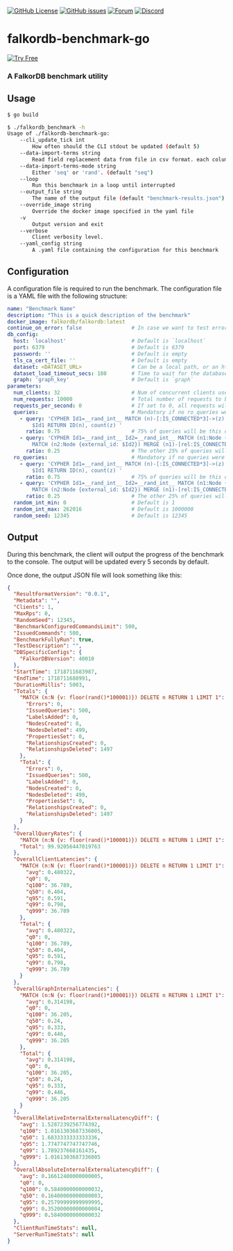 
[![GitHub License](https://img.shields.io/badge/License-Apache_2.0-blue.svg)](https://github.com/FalkorDB/falkordb-benchmark-go/blob/main/LICENSE)
[![GitHub issues](https://img.shields.io/github/release/FalkorDB/falkordb-benchmark-go.svg)](https://github.com/FalkorDB/falkordb-benchmark-go/releases/latest)
[![Forum](https://img.shields.io/badge/Forum-falkordb-blue)](https://github.com/orgs/FalkorDB/discussions)
[![Discord](https://img.shields.io/discord/1146782921294884966?style=flat-square)](https://discord.gg/ErBEqN9E)

# falkordb-benchmark-go

[![Try Free](https://img.shields.io/badge/Try%20Free-FalkorDB%20Cloud-FF8101?labelColor=FDE900&style=for-the-badge&link=https://app.falkordb.cloud)](https://app.falkordb.cloud)

### A FalkorDB benchmark utility

## Usage

```bash
$ go build

$ ./falkordb_benchmark -h
Usage of ./falkordb-benchmark-go:
    --cli_update_tick int
        How often should the CLI stdout be updated (default 5)
    --data-import-terms string
        Read field replacement data from file in csv format. each column should start and end with '__' chars. Example __field1__,__field2__.
    --data-import-terms-mode string
        Either 'seq' or 'rand'. (default "seq")
    --loop
        Run this benchmark in a loop until interrupted
    --output_file string
        The name of the output file (default "benchmark-results.json")
    --override_image string
        Override the docker image specified in the yaml file
    -v    
        Output version and exit
    --verbose
        Client verbosity level.
    --yaml_config string
        A .yaml file containing the configuration for this benchmark

```

## Configuration

A configuration file is required to run the benchmark. The configuration file is a YAML file with the following structure:

```yaml
name: "Benchmark Name"
description: "This is a quick description of the benchmark"
docker_image: falkordb/falkordb:latest
continue_on_error: false                # In case we want to test error rates etc.
db_config:
  host: 'localhost'                     # Default is `localhost`
  port: 6379                            # Default is 6379
  password: ''                          # Default is empty
  tls_ca_cert_file: ''                  # Default is empty
  dataset: <DATASET_URL>                # Can be a local path, or an http(s) URL, default is empty
  dataset_load_timeout_secs: 180        # Time to wait for the database to start when using a dataset, default is 180
  graph: 'graph_key'                    # Default is `graph`
parameters:
  num_clients: 32                       # Num of concurrent clients used to benchmark, default is 50
  num_requests: 10000                   # Total number of requests to be made, default is 1,000,000
  requests_per_second: 0                # If set to 0, all requests will be made without delay, default is 0
  queries:                              # Mandatory if no ro_queries were provided
    - query: 'CYPHER Id1=__rand_int__ MATCH (n)-[:IS_CONNECTED*3]->(z) WHERE ID(n) =
        $Id1 RETURN ID(n), count(z) '
      ratio: 0.75                       # 75% of queries will be this one
    - query: 'CYPHER Id1=__rand_int__ Id2=__rand_int__ MATCH (n1:Node {external_id:$Id1})
        MATCH (n2:Node {external_id: $Id2}) MERGE (n1)-[rel:IS_CONNECTED]->(n2)'
      ratio: 0.25                       # The other 25% of queries will be this one
  ro_queries:                           # Mandatory if no queries were provided
    - query: 'CYPHER Id1=__rand_int__ MATCH (n)-[:IS_CONNECTED*3]->(z) WHERE ID(n) =
        $Id1 RETURN ID(n), count(z) '
      ratio: 0.75                       # 75% of queries will be this one
    - query: 'CYPHER Id1=__rand_int__ Id2=__rand_int__ MATCH (n1:Node {external_id:$Id1})
        MATCH (n2:Node {external_id: $Id2}) MERGE (n1)-[rel:IS_CONNECTED]->(n2)'
      ratio: 0.25                       # The other 25% of queries will be this one
  random_int_min: 0                     # Default is 1
  random_int_max: 262016                # Default is 1000000
  random_seed: 12345                    # Default is 12345
```

## Output

During this benchmark, the client will output the progress of the benchmark to the console. The output will be updated every 5 seconds by default.

Once done, the output JSON file will look something like this:

```json
{
  "ResultFormatVersion": "0.0.1",
  "Metadata": "",
  "Clients": 1,
  "MaxRps": 0,
  "RandomSeed": 12345,
  "BenchmarkConfiguredCommandsLimit": 500,
  "IssuedCommands": 500,
  "BenchmarkFullyRun": true,
  "TestDescription": "",
  "DBSpecificConfigs": {
    "FalkorDBVersion": 40010
  },
  "StartTime": 1718711683987,
  "EndTime": 1718711688991,
  "DurationMillis": 5003,
  "Totals": {
    "MATCH (n:N {v: floor(rand()*100001)}) DELETE n RETURN 1 LIMIT 1": {
      "Errors": 0,
      "IssuedQueries": 500,
      "LabelsAdded": 0,
      "NodesCreated": 0,
      "NodesDeleted": 499,
      "PropertiesSet": 0,
      "RelationshipsCreated": 0,
      "RelationshipsDeleted": 1497
    },
    "Total": {
      "Errors": 0,
      "IssuedQueries": 500,
      "LabelsAdded": 0,
      "NodesCreated": 0,
      "NodesDeleted": 499,
      "PropertiesSet": 0,
      "RelationshipsCreated": 0,
      "RelationshipsDeleted": 1497
    }
  },
  "OverallQueryRates": {
    "MATCH (n:N {v: floor(rand()*100001)}) DELETE n RETURN 1 LIMIT 1": 99.92056447019763,
    "Total": 99.92056447019763
  },
  "OverallClientLatencies": {
    "MATCH (n:N {v: floor(rand()*100001)}) DELETE n RETURN 1 LIMIT 1": {
      "avg": 0.480322,
      "q0": 0,
      "q100": 36.789,
      "q50": 0.404,
      "q95": 0.591,
      "q99": 0.798,
      "q999": 36.789
    },
    "Total": {
      "avg": 0.480322,
      "q0": 0,
      "q100": 36.789,
      "q50": 0.404,
      "q95": 0.591,
      "q99": 0.798,
      "q999": 36.789
    }
  },
  "OverallGraphInternalLatencies": {
    "MATCH (n:N {v: floor(rand()*100001)}) DELETE n RETURN 1 LIMIT 1": {
      "avg": 0.314198,
      "q0": 0,
      "q100": 36.205,
      "q50": 0.24,
      "q95": 0.333,
      "q99": 0.446,
      "q999": 36.205
    },
    "Total": {
      "avg": 0.314198,
      "q0": 0,
      "q100": 36.205,
      "q50": 0.24,
      "q95": 0.333,
      "q99": 0.446,
      "q999": 36.205
    }
  },
  "OverallRelativeInternalExternalLatencyDiff": {
    "avg": 1.5287239256774392,
    "q100": 1.0161303687336005,
    "q50": 1.6833333333333336,
    "q95": 1.7747747747747746,
    "q99": 1.789237668161435,
    "q999": 1.0161303687336005
  },
  "OverallAbsoluteInternalExternalLatencyDiff": {
    "avg": 0.16612400000000005,
    "q0": 0,
    "q100": 0.5840000000000032,
    "q50": 0.16400000000000003,
    "q95": 0.25799999999999995,
    "q99": 0.35200000000000004,
    "q999": 0.5840000000000032
  },
  "ClientRunTimeStats": null,
  "ServerRunTimeStats": null
}
```
